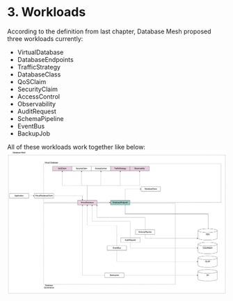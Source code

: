 # 3. Workloads

According to the definition from last chapter, Database Mesh proposed three workloads currently:
* VirtualDatabase
* DatabaseEndpoints
* TrafficStrategy
* DatabaseClass 
* QoSClaim
* SecurityClaim
* AccessControl
* Observability
* AuditRequest
* SchemaPipeline
* EventBus
* BackupJob

All of these workloads work together like below:
![workloads](./static/workloads.jpg)
